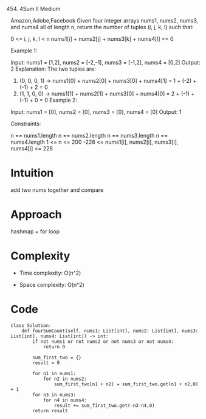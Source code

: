 454. 4Sum II
Medium

Amazon,Adobe,Facebook
Given four integer arrays nums1, nums2, nums3, and nums4 all of length n, return the number of tuples (i, j, k, l) such that:

0 <= i, j, k, l < n
nums1[i] + nums2[j] + nums3[k] + nums4[l] == 0
 

Example 1:

Input: nums1 = [1,2], nums2 = [-2,-1], nums3 = [-1,2], nums4 = [0,2]
Output: 2
Explanation:
The two tuples are:
1. (0, 0, 0, 1) -> nums1[0] + nums2[0] + nums3[0] + nums4[1] = 1 + (-2) + (-1) + 2 = 0
2. (1, 1, 0, 0) -> nums1[1] + nums2[1] + nums3[0] + nums4[0] = 2 + (-1) + (-1) + 0 = 0
Example 2:

Input: nums1 = [0], nums2 = [0], nums3 = [0], nums4 = [0]
Output: 1
 

Constraints:

n == nums1.length
n == nums2.length
n == nums3.length
n == nums4.length
1 <= n <= 200
-228 <= nums1[i], nums2[i], nums3[i], nums4[i] <= 228


# Intuition
add two nums together and compare
# Approach
hashmap + for loop
# Complexity
- Time complexity:
O(n^2)

- Space complexity:
O(n^2)

# Code
```
class Solution:
    def fourSumCount(self, nums1: List[int], nums2: List[int], nums3: List[int], nums4: List[int]) -> int:
        if not nums1 or not nums2 or not nums3 or not nums4:
            return 0

        sum_first_two = {}
        result = 0
        
        for n1 in nums1:
            for n2 in nums2:
                sum_first_two[n1 + n2] = sum_first_two.get(n1 + n2,0) + 1
        for n3 in nums3:
            for n4 in nums4:
                result += sum_first_two.get(-n3-n4,0)
        return result
```
